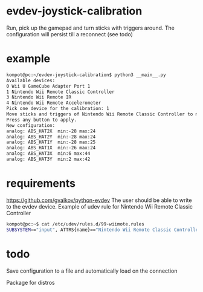 # evdev-joystick-calibration
Run, pick up the gamepad and turn sticks with triggers around. The configuration will persist till a reconnect (see todo)
# example
```bash
kompot@pc:~/evdev-joystick-calibration$ python3 __main__.py 
Available devices:
0 Wii U GameCube Adapter Port 1
1 Nintendo Wii Remote Classic Controller
3 Nintendo Wii Remote IR
4 Nintendo Wii Remote Accelerometer
Pick one device for the calibration: 1
Move sticks and triggers of Nintendo Wii Remote Classic Controller to max and min positions.
Press any button to apply.
New configuration:                    
analog: ABS_HAT2X  min:-28 max:24
analog: ABS_HAT2Y  min:-28 max:24
analog: ABS_HAT1Y  min:-28 max:25
analog: ABS_HAT1X  min:-26 max:24
analog: ABS_HAT3X  min:6 max:44
analog: ABS_HAT3Y  min:2 max:42
```
# requirements
https://github.com/gvalkov/python-evdev
The user should be able to write to the evdev device. Example of udev rule for Nintendo Wii Remote Classic Controller
```bash
kompot@pc:~$ cat /etc/udev/rules.d/99-wiimote.rules 
SUBSYSTEM=="input", ATTRS{name}=="Nintendo Wii Remote Classic Controller", MODE="0666", ENV{ID_INPUT_JOYSTICK}="1", ENV{ID_INPUT_KEY}="0"

```
# todo
Save configuration to a file and automatically load on the connection

Package for distros

